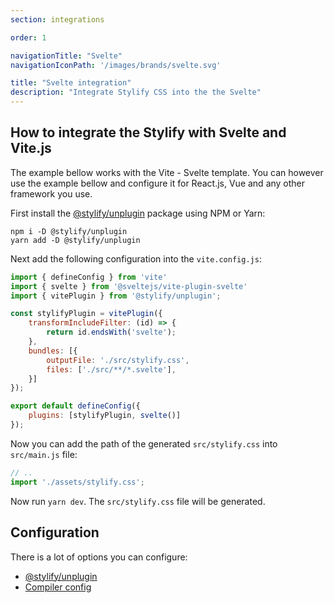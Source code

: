 ```yaml
---
section: integrations

order: 1

navigationTitle: "Svelte"
navigationIconPath: '/images/brands/svelte.svg'

title: "Svelte integration"
description: "Integrate Stylify CSS into the the Svelte"
---
```


<stack-blitz-link link="https://stackblitz.com/edit/stylify-svelte-vite?file=src%2FApp.svelte"></stack-blitz-link>

<note><template>
Integration example for the Vite.js can be found in <a href="https://github.com/stylify/integrations-examples/tree/master/svelte" target="_blank" rel="noopener">integrations examples repository</a>.
</template></note>

## How to integrate the Stylify with Svelte and Vite.js

The example bellow works with the Vite - Svelte template. You can however use the example bellow and configure it for React.js, Vue and any other framework you use.

First install the [@stylify/unplugin](/docs/unplugin) package using NPM or Yarn:

```
npm i -D @stylify/unplugin
yarn add -D @stylify/unplugin
```

Next add the following configuration into the `vite.config.js`:

```js
import { defineConfig } from 'vite'
import { svelte } from '@sveltejs/vite-plugin-svelte'
import { vitePlugin } from '@stylify/unplugin';

const stylifyPlugin = vitePlugin({
	transformIncludeFilter: (id) => {
		return id.endsWith('svelte');
	},
	bundles: [{
		outputFile: './src/stylify.css',
		files: ['./src/**/*.svelte'],
	}]
});

export default defineConfig({
	plugins: [stylifyPlugin, svelte()]
});
```

Now you can add the path of the generated `src/stylify.css` into `src/main.js` file:

```js
// ..
import './assets/stylify.css';
```

Now run `yarn dev`. The `src/stylify.css` file will be generated.

## Configuration
There is a lot of options you can configure:
- [@stylify/unplugin](/docs/unplugin)
- [Compiler config](/docs/stylify/compiler)

<where-to-next />
